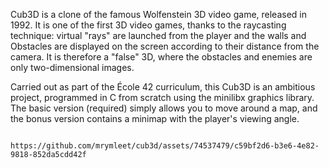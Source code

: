 Cub3D is a clone of the famous Wolfenstein 3D video game, released in 1992. It is one of the first 3D video games, thanks to the raycasting technique: virtual "rays" are launched from the player and the walls and Obstacles are displayed on the screen according to their distance from the camera. It is therefore a "false" 3D, where the obstacles and enemies are only two-dimensional images.

Carried out as part of the École 42 curriculum, this Cub3D is an ambitious project, programmed in C from scratch using the minilibx graphics library. The basic version (required) simply allows you to move around a map, and the bonus version contains a minimap with the player's viewing angle.

                                            https://github.com/mrymleet/cub3d/assets/74537479/c59bf2d6-b3e6-4e82-9818-852da5cdd42f

